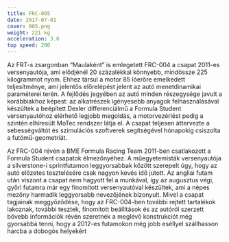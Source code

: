 ```yaml
---
title: FRC-005
date: 2017-07-01
cover: 005.png
weight: 221 kg
acceleration: 3.6
top speed: 200
---
```


Az FRT-s zsargonban “Maulaként” is emlegetett FRC-004 a csapat 2011-es versenyautója, ami elődjénél 20 százalékkal könnyebb, mindössze 225 kilogrammot nyom. Ehhez társul a motor 85 lóerőre emelkedett teljesítménye, ami jelentős előrelépést jelent az autó menetdinamikai paraméterei terén. A fejlődés jegyében az autó minden részegysége javult a korábbiakhoz képest: az alkatrészek igényesebb anyagok felhasználásával készültek a beépített Dexler differenciálmű a Formula Student versenyautóhoz elérhető legjobb megoldás, a motorvezérlést pedig a szintén elhíresült MoTec rendszer látja el. A csapat teljesen áttervezte a sebességváltót és szimulációs szoftverek segítségével hónapokig csiszolta a futómű-geometriát.

Az FRC-004 révén a BME Formula Racing Team 2011-ben csatlakozott a Formula Student csapatok élmezőnyéhez. A műegyetemisták versenyautója a silverstone-i sprintfutamon leggyorsabbak között szerepelt úgy, hogy az autó előzetes tesztelésére csak nagyon kevés idő jutott. Az angliai futam után viszont a csapat nem hagyott fel a munkával, így az augusztus végi, győri futamra már egy finomított versenyautóval készültek, ami a népes mezőny harmadik leggyorsabb nevezőjének bizonyult. Mivel a csapat tagjainak meggyőződése, hogy az FRC-004-ben további rejtett tartalékok lakoznak, további tesztek, finomított beállítások és az autóról szerzett bővebb információk révén szeretnék a meglévő konstrukciót még gyorsabbá tenni, hogy a 2012-es futamokon még jobb eséllyel szállhasson harcba a dobogós helyekért
